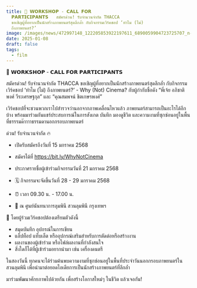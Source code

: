 ```yaml
---
title: 📢 𝗪𝗢𝗥𝗞𝗦𝗛𝗢𝗣 - 𝗖𝗔𝗟𝗟 𝗙𝗢𝗥
  𝗣𝗔𝗥𝗧𝗜𝗖𝗜𝗣𝗔𝗡𝗧𝗦   สมัครด่วน! รับจำนวนจำกัด THACCA
  ขอเชิญผู้ที่อยากเป็นนักสร้างภาพยนตร์สุดลึกล้ำ กับกิจกรรมเวิร์คชอป ‘ทำไม (ไม่)
  ถึงภาพยนตร์?’
image: /images/news/472997148_122205853922197611_6890059904723725707_n-2.jpg
date: 2025-01-08
draft: false
tags:
  - film
---
```

📢 𝗪𝗢𝗥𝗞𝗦𝗛𝗢𝗣 - 𝗖𝗔𝗟𝗟 𝗙𝗢𝗥 𝗣𝗔𝗥𝗧𝗜𝗖𝗜𝗣𝗔𝗡𝗧𝗦

สมัครด่วน! รับจำนวนจำกัด THACCA ขอเชิญผู้ที่อยากเป็นนักสร้างภาพยนตร์สุดลึกล้ำ กับกิจกรรมเวิร์คชอป ‘ทำไม (ไม่) ถึงภาพยนตร์?’ - Why (Not) Cinema? กับผู้กำกับชื่อดัง “พี่เจ้ย อภิชาติพงศ์ วีระเศรษฐกุล” และ “คุณสมพจน์ ชิตเกษรพงศ์”

เวิร์คชอปที่จะชวนพวกเราไปสำรวจว่านอกจากภาพเคลื่อนไหวแล้ว ภาพยนตร์สามารถเป็นอะไรได้อีกบ้าง พร้อมมาร่วมกันแชร์ประสบการณ์ในการสังเกต บันทึก มองดูชีวิต และความงามที่ซุกซ่อนอยู่ในพื้นที่ธรรรมด๊าาาาธรรมดานอกกรอบภาพยนตร์

ด่วน! รับจำนวนจำกัด 🔥
- เปิดรับสมัครถึงวันที่ 15 มกราคม 2568
- สมัครได้ที่ https://bit.ly/WhyNotCinema
- ประกาศรายชื่อผู้เข้าร่วมกิจกรรมวันที่ 21 มกราคม 2568

- 🗓️ กิจกรรมจะจัดขึ้นวันที่ 28 - 29 มกราคม 2568
- ⏰ เวลา 09.30 น. - 17.00 น.
- 📍 ณ ศูนย์นันทนาการลุมพินี สวนลุมพินี กรุงเทพฯ

📝 โดยผู้ร่วมเวิร์คชอปต้องเตรียมตัวดังนี้
- สมุดบันทึก อุปกรณ์ในการเขียน
- แล็ปท็อป แท็บเล็ต หรืออุปกรณ์เสริมสำหรับการตัดต่อหรือสร้างงาน
- ผลงานของผู้เข้าร่วม หรือไฟล์ผลงานที่กำลังสนใจ
- สิ่งใดก็ได้ที่ผู้เข้าร่วมอยากนำมา เช่น เครื่องดนตรี

ในสองวันนี้ ทุกคนจะได้ร่วมค้นพบความงามที่ซุกซ่อนอยู่ในพื้นที่ประจำวันนอกกรอบภาพยนตร์ในสวนลุมพินี เพื่อนำมาต่อยอดไอเดียการเป็นนักสร้างภาพยนตร์ที่ลึกล้ำ

มาร่วมพัฒนาศักยภาพไปด้วยกัน เพื่อสร้างโอกาสใหม่ๆ ในชีวิต แล้วเจอกัน!
